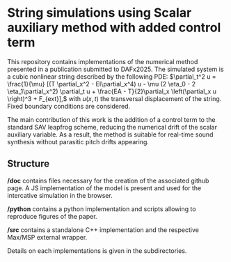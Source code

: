 # String simulations using Scalar auxiliary method with added control term

This repository contains implementations of the numerical method presented in a publication submitted to DAFx2025. The simulated system is a cubic nonlinear string described by the following PDE:
$\partial_t^2 u = \frac{1}{\mu} [(T \partial_x^2 - EI\partial_x^4) u - \mu (2 \eta_0 - 2 \eta_1\partial_x^2) \partial_t u + \frac{EA - T}{2}\partial_x \left(\partial_x u \right)^3 + F_{ext}],$
with $u(x,t)$ the transversal displacement of the string. Fixed boundary conditions are considered. 

The main contribution of this work is the addition of a control term to the standard SAV leapfrog scheme, reducing the numerical drift of the scalar auxiliary variable. As a result, the method is suitable for real-time sound synthesis without parasitic pitch drifts appearing.

## Structure

**/doc** contains files necessary for the creation of the associated github page. A JS implementation of the model is present and used for the intercative simulation in the browser.

**/python** contains a python implementation and scripts allowing to reproduce figures of the paper.

**/src** contains a standalone C++ implementation and the respective Max/MSP external wrapper.

Details on each implementations is given in the subdirectories.